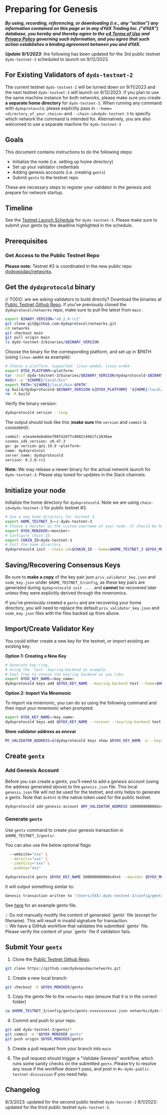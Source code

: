 # Preparing for Genesis

***By using, recording, referencing, or downloading (i.e., any “action”) any information contained on this page or in any dYdX Trading Inc. ("dYdX") database, you hereby and thereby agree to the [v4 Terms of Use](https://dydx.exchange/v4-terms) and [Privacy Policy](https://dydx.exchange/privacy) governing such information, and you agree that such action establishes a binding agreement between you and dYdX.***

***Update 9/1/2023***: the following has been updated for the 3rd public testnet `dydx-testnet-3` scheduled to launch on 9/12/2023.

## For Existing Validators of `dydx-testnet-2`
The current testnet `dydx-testnet-2` will be turned down on 9/11/2023 and the next testnet `dydx-testnet-3` will launch on 9/12/2023. If you plan to use the same machine instance for both networks, please make sure you create **a separate home directory** for `dydx-testnet-3`. When running any command with `dydxprotocold`, please explicitly pass in `--home=<directory_of_your_choice>` and `--chain-id=dydx-testnet-3` to specify which network the command is intended for. Alternatively, you are also welcomed to use a separate machine for `dydx-testnet-3`


## Goals

This document contains instructions to do the following steps:

- Initialize the node (i.e. setting up home directory)
- Set up your validator credentials
- Adding genesis accounts (i.e. creating `gentx`)
- Submit `gentx` to the testnet repo

These are necessary steps to register your validator in the genesis and prepare for network startup.

## Timeline

See the [Testnet Launch Schedule](https://v4-teacher.vercel.app/testnets/schedule) for `dydx-testnet-3`. Please make sure to submit your gentx by the deadline highlighted in the schedule.

## Prerequisites

### Get Access to the Public Testnet Repo

**Please note:** Testnet #3 is coordinated in the new public repo [dydxopsdao/networks](https://github.com/dydxopsdao/networks).

## Get the `dydxprotocold` binary

// TODO: are we asking validators to build directly?
Download the binaries at [Public Testnet Github Repo](https://github.com/dydxopsdao/networks/tree/main/dydx-testnet-3/binaries). If you’ve previously cloned the `dydxprotocol/networks` repo, make sure to pull the latest from `main` .

```bash
export BINARY_VERSION="v0.2.0-rc1"
git clone git@github.com:dydxprotocol/networks.git
cd networks
git checkout main
git pull origin main
ls dydx-testnet-3/binaries/$BINARY_VERSION
```

Choose the binary for the corresponding platform, and set up in $PATH (using `linux-amd64` as example):

```bash
# Choose a platform. Supported: linux-amd64, linux-arm64
export DYDX_PLATFORM=<platform>
tar -xvzf dydx-testnet-3/binaries/$BINARY_VERSION/dydxprotocold-$BINARY_VERSION-${DYDX_PLATFORM}.tar.gz
mkdir -p "${HOME}/local/bin"
export PATH="${HOME}/local/bin:$PATH"
cp build/dydxprotocold-$BINARY_VERSION-${DYDX_PLATFORM} "${HOME}/local/bin/dydxprotocold"
rm -R build 
```

Verify the binary version:

```bash
dydxprotocold version --long
```

The output should look like this (**make sure** the `version` and `commit` is consistent):

```bash
commit: e2ea4e4ebebbe708f42d77c890214941fc2830ae
cosmos_sdk_version: v0.47.3
go: go version go1.19.9 <platform>
name: dydxprotocol
server_name: dydxprotocold
version: 0.2.0-rc1
```

**Note:** We may release a newer binary for the actual network launch for `dydx-testnet-3`. Please stay tuned for updates in the Slack channels.

## Initialize your node

Initialize the home directory for `dydxprotocold`. Note we are using `chain-id=dydx-testnet-3` for public testnet #3.

```bash
# Use a new home directory for testnet 3.
export HOME_TESTNET_3=~/.dydx-testnet-3
# Choose a moniker as the custom username of your node. It should be human-readable.
export DYDX_MONIKER=<moniker>
# Configure chain ID.
export CHAIN_ID=dydx-testnet-3
# Init the home directory
dydxprotocold init --chain-id=$CHAIN_ID --home=$HOME_TESTNET_3 $DYDX_MONIKER
```

## Saving/Recovering Consensus Keys

Be sure to **make a copy** of the key pair json `priv_validator_key.json` and `node_key.json` under `$HOME_TESTNET_3/config`, as these key pairs are generated during `dydxprotocold init ....` and **cannot** be recovered later unless they were explicitly derived through the mnenomics.

If you've previously created a `gentx` and are recovering your home directory, you will need to replace the default `priv_validator_key.json` and `node_key.json` files with the files backed up from above.

## Import/Create Validator Key

You could either create a new key for the testnet, or import existing an existing key. 

**Option 1: Creating a New Key**

```bash
# Generate key-ring. 
# Using the `test` keyring-backend as example. 
# Feel free to choose the keyring backend as you like. 
export DYDX_KEY_NAME=<key_name>
dydxprotocold keys add $DYDX_KEY_NAME --keyring-backend test --home=$HOME_TESTNET_3
```

**Option 2: Import Via Mnemonic**

To import via mnemonic, you can do so using the following command and then input your mnemonic when prompted.

```bash
export DYDX_KEY_NAME=<key_name>
dydxprotocold keys add $DYDX_KEY_NAME --recover --keyring-backend test --home=$HOME_TESTNET_3
```

**Store validator address as envvar**

```bash
MY_VALIDATOR_ADDRESS=$(dydxprotocold keys show $DYDX_KEY_NAME -a --keyring-backend test --home=$HOME_TESTNET_3)
```

## Create `gentx`

### Add Genesis Account

Before you can create a gentx, you’ll need to add a genesis account (using the address generated above) to the `genesis.json` file. This local `genesis.json` file will not be used for the testnet, and only helps to generate a gentx. Note that `dv4tnt` is the native token used for the public testnet.

```bash
dydxprotocold add-genesis-account $MY_VALIDATOR_ADDRESS 100000000000dv4tnt --home=$HOME_TESTNET_3
```

### Generate `gentx`

Use `gentx` command to create your genesis transaction in `$HOME_TESTNET_3/gentx/`.

You can also use the below optional flags:

```bash
  --website="xxx" \
  --details="xxx" \
  --identity="xxx" \
  --pubkey="xxx"
```

```bash
dydxprotocold gentx $DYDX_KEY_NAME 50000000000dv4tnt --moniker $DYDX_MONIKER --keyring-backend test --chain-id $CHAIN_ID --home=$HOME_TESTNET_3
```

It will output something similar to:

```bash
Genesis transaction written to "/Users/XXX/.dydx-testnet-3/config/gentx/gentx-ae8a1fd5828866c435f9b559fad39e1bc19a06dc.json"
```

See [here](https://github.com/dydxopsdao/networks/blob/main/dydx-testnet-3/gentx/gentx-dydx-1.json) for an example gentx file.

<aside>
💡 Do not manually modify the content of generated `gentx` file (except for filename). This will result in invalid signature for transaction.

</aside>

<aside>
💡 We have a GitHub workflow that validates the submitted `gentx` file. Please verify the content of your `gentx` file if validation fails.

</aside>

## Submit Your `gentx`

1. Clone the [Public Testnet Github Repo](https://github.com/dydxopsdao/networks).

```bash
git clone https://github.com/dydxopsdao/networks.git
```

2. Create a new local branch:

```bash
git checkout -b $DYDX_MONIKER/gentx
```

3. Copy the gentx file to the `networks` repo (ensure that it is in the correct folder)

```bash
cp $HOME_TESTNET_3/config/gentx/gentx-xxxxxxxxxxxx.json networks/dydx-testnet-3/gentx/gentx-$DYDX_MONIKER.json
```

4. Commit and push to your repo.

```bash
git add dydx-testnet-3/gentx/*
git commit -m "$DYDX_MONIKER gentx"
git push origin $DYDX_MONIKER/gentx
```

5. Create a pull request from your branch into `main`

6. The pull request should trigger a "Validate Genesis" workflow, which runs some sanity checks on the submitted `gentx`. Please try to resolve any issue if the workflow doesn't pass, and post in `#v-dydx-public-testnet-discussion` if you need help.

## Changelog
8/3/2023: updated for the second public testnet `dydx-testnet-2`
9/1/2023: updated for the third public testnet `dydx-testnet-3`.